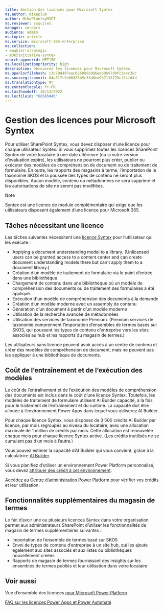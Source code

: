 ```yaml
---
title: Gestion des licences pour Microsoft Syntex
ms.author: mikeplum
author: MikePlumleyMSFT
ms.reviewer: ssquires
manager: serdars
audience: admin
ms.topic: article
ms.service: microsoft-365-enterprise
ms.collection:
- enabler-strategic
- m365initiative-syntex
search.appverid: MET150
ms.localizationpriority: high
description: Découvrez les licences pour Microsoft Syntex.
ms.openlocfilehash: c3c78d407aacb260d6b9d6edb9597d9fc3a4c38c
ms.sourcegitcommit: 04e517c7e00323b5c33d8ea937115725cf2cfd4d
ms.translationtype: MT
ms.contentlocale: fr-FR
ms.lasthandoff: 10/13/2022
ms.locfileid: "68565045"
---
```

# <a name="licensing-for-microsoft-syntex"></a>Gestion des licences pour Microsoft Syntex

Pour utiliser SharePoint Syntex, vous devez disposer d’une licence pour chaque utilisateur Syntex. Si vous supprimez toutes les licences SharePoint Syntex de votre locataire à une date ultérieure (ou si votre version d’évaluation expire), les utilisateurs ne pourront plus créer, publier ou exécuter des modèles de compréhension de document ou de traitement de formulaire. En outre, les rapports des magasins à terme, l'importation de la taxonomie SKOS et la poussée des types de contenu ne seront plus disponibles. Aucun modèle, contenu ou métadonnées ne sera supprimé et les autorisations de site ne seront pas modifiées.
 
> [!NOTE] 
> Syntex est une licence de module complémentaire qui exige que les utilisateurs disposent également d’une licence pour Microsoft 365.
 
## <a name="tasks-requiring-a-license"></a>Tâches nécessitant une licence
 
Les tâches suivantes nécessitent une [licence Syntex](https://www.microsoft.com/microsoft-365/enterprise/sharepoint-syntex) pour l’utilisateur qui les exécute :
 
- Applying a document understanding model to a library. (Unlicensed users can be granted access to a content center and can create document understanding models there but can't apply them to a document library.)
- Création d’un modèle de traitement de formulaire via le point d’entrée dans une bibliothèque
- Chargement de contenu dans une bibliothèque où un modèle de compréhension des documents ou de traitement des formulaires a été appliqué.
- Exécution d'un modèle de compréhension des documents à la demande
- Création d’un modèle moderne avec un assembly de contenu
- Génération d’un document à partir d’un modèle moderne
- Utilisation de la recherche avancée de métadonnées
- Utilisation des services de taxonomie Premium. (Premium services de taxonomie comprennent l’importation d’ensembles de termes basés sur SKOS, qui poussent les types de contenu d’entreprise vers les sites associés au hub et les rapports du magasin de termes.)

Les utilisateurs sans licence peuvent avoir accès à un centre de contenu et créer des modèles de compréhension de document, mais ne peuvent pas les appliquer à une bibliothèque de documents.
 
## <a name="cost-of-training-and-running-models"></a>Coût de l’entraînement et de l’exécution des modèles
 
Le coût de l’entraînement et de l’exécution des modèles de compréhension des documents est inclus dans le coût d’une licence Syntex. Toutefois, les modèles de traitement de formulaire utilisent AI Builder capacité, à la fois pour le traitement de l’entraînement et du runtime. La capacité doit être allouée à l’environnement Power Apps dans lequel vous utiliserez AI Builder.

Pour chaque licence Syntex, vous disposez de 3 500 crédits AI Builder par licence, par mois regroupés au niveau du locataire, avec une allocation maximale de 1 million de crédits par mois. Cette allocation est renouvelée chaque mois pour chaque licence Syntex active. (Les crédits inutilisés ne se cumulent pas d’un mois à l’autre.) 

Vous pouvez estimer la capacité d’AI Builder qui vous convient, grâce à la calculatrice [AI Builder](https://powerapps.microsoft.com/ai-builder-calculator).

Si vous planifiez d’utiliser un environnement Power Platform personnalisé, vous devez [attribuer des crédit à cet environnement](/power-platform/admin/capacity-add-on).

Accédez au [Centre d’administration Power Platform](https://admin.powerplatform.microsoft.com/resources/capacity) pour vérifier vos crédits et leur utilisation.
  
## <a name="additional-term-store-features"></a>Fonctionnalités supplémentaires du magasin de termes

Le fait d’avoir une ou plusieurs licences Syntex dans votre organisation permet aux administrateurs SharePoint d’utiliser les fonctionnalités de magasin de termes supplémentaires suivantes :
 
- Importation de l’ensemble de termes basé sur SKOS
- Envoi de types de contenu d’entreprise à un site hub, qui les ajoute également aux sites associés et aux listes ou bibliothèques nouvellement créées
- Rapports de magasin de termes fournissant des insights sur les ensembles de termes publiés et leur utilisation dans votre locataire


## <a name="see-also"></a>Voir aussi

Vue d’ensemble des licences [pour Microsoft Power Platform](/power-platform/admin/pricing-billing-skus)

[FAQ sur les licences Power Apps et Power Automate](/power-platform/admin/powerapps-flow-licensing-faq)
